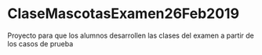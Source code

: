 # ClaseMascotasExamen26Feb2019
Proyecto para que los alumnos desarrollen las clases del examen a partir de los casos de prueba
